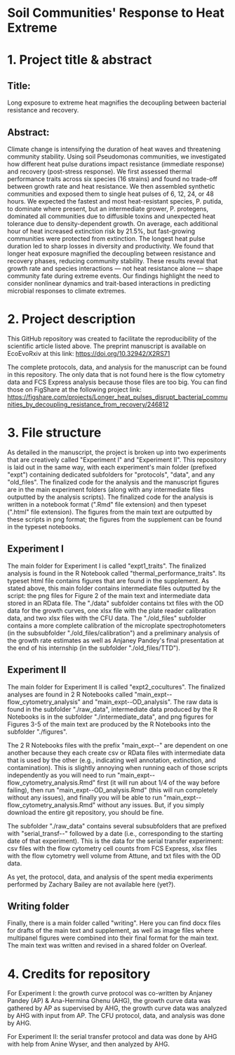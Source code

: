 # Soil Communities' Response to Heat Extreme

# 1. Project title & abstract

## Title:

Long exposure to extreme heat magnifies the decoupling between bacterial resistance and recovery.

## Abstract:

Climate change is intensifying the duration of heat waves and threatening community stability. Using soil Pseudomonas communities, we investigated how different heat pulse durations impact resistance (immediate response) and recovery (post-stress response). We first assessed thermal performance traits across six species (16 strains) and found no trade-off between growth rate and heat resistance. We then assembled synthetic communities and exposed them to single heat pulses of 6, 12, 24, or 48 hours. We expected the fastest and most heat-resistant species, P. putida, to dominate where present, but an intermediate grower, P. protegens, dominated all communities due to diffusible toxins and unexpected heat tolerance due to density-dependent growth. On average, each additional hour of heat increased extinction risk by 21.5%, but fast-growing communities were protected from extinction. The longest heat pulse duration led to sharp losses in diversity and productivity. We found that longer heat exposure magnified the decoupling between resistance and recovery phases, reducing community stability. These results reveal that growth rate and species interactions — not heat resistance alone — shape community fate during extreme events. Our findings highlight the need to consider nonlinear dynamics and trait-based interactions in predicting microbial responses to climate extremes.

# 2. Project description

This GitHub repository was created to facilitate the reproducibility of the scientific article listed above. The preprint manuscript is available on EcoEvoRxiv at this link: https://doi.org/10.32942/X2RS71

The complete protocols, data, and analysis for the manuscript can be found in this repository. The only data that is not found here is the flow cytometry data and FCS Express analysis because those files are too big. You can find those on FigShare at the following project link: https://figshare.com/projects/Longer_heat_pulses_disrupt_bacterial_communities_by_decoupling_resistance_from_recovery/246812


# 3. File structure

As detailed in the manuscript, the project is broken up into two experiments that are creatively called "Experiment I" and "Experiment II". This repository is laid out in the same way, with each experiment's main folder (prefixed "expt") containing dedicated subfolders for "protocols", "data", and any "old_files". The finalized code for the analysis and the manuscript figures are in the main experiment folders (along with any intermediate files outputted by the analysis scripts). The finalized code for the analysis is written in a notebook format (".Rmd" file extension) and then typeset (".html" file extension). The figures from the main text are outputted by these scripts in png format; the figures from the supplement can be found in the typeset notebooks.

## Experiment I

The main folder for Experiment I is called "expt1_traits". The finalized analysis is found in the R Notebook called "thermal_performance_traits". Its typeset html file contains figures that are found in the supplement. As stated above, this main folder contains intermediate files outputted by the script: the png files for Figure 2 of the main text and intermediate data stored in an RData file. The "./data" subfolder contains txt files with the OD data for the growth curves, one xlsx file with the plate reader calibration data, and two xlsx files with the CFU data. The "./old_files" subfolder contains a more complete calibration of the microplate spectrophotometers (in the subsubfolder "./old_files/calibration") and a preliminary analysis of the growth rate estimates as well as Anjaney Pandey's final presentation at the end of his internship (in the subfolder "./old_files/TTD").

## Experiment II

The main folder for Experiment II is called "expt2_cocultures". The finalized analyses are found in 2 R Notebooks called "main_expt--flow_cytometry_analysis" and "main_expt--OD_analysis". The raw data is found in the subfolder "./raw_data", intermediate data produced by the R Notebooks is in the subfolder "./intermediate_data", and png figures for Figures 3-5 of the main text are produced by the R Notebooks into the subfolder "./figures".

The 2 R Notebooks files with the prefix "main_expt--" are dependent on one another because they each create csv or RData files with intermediate data that is used by the other (e.g., indicating well annotation, extinction, and contamination). This is slightly annoying when running each of those scripts independently as you will need to run "main_expt--flow_cytometry_analysis.Rmd" first (it will run about 1/4 of the way before failing), then run "main_expt--OD_analysis.Rmd" (this will run completely without any issues), and finally you will be able to run "main_expt--flow_cytometry_analysis.Rmd" without any issues. But, if you simply download the entire git repository, you should be fine.

The subfolder "./raw_data" contains several subsubfolders that are prefixed with "serial_transf--" followed by a date (i.e., corresponding to the starting date of that experiment). This is the data for the serial transfer experiment: csv files with the flow cytometry cell counts from FCS Express, xlsx files with the flow cytometry well volume from Attune, and txt files with the OD data.

As yet, the protocol, data, and analysis of the spent media experiments performed by Zachary Bailey are not available here (yet?).

## Writing folder

Finally, there is a main folder called "writing". Here you can find docx files for drafts of the main text and supplement, as well as image files where multipanel figures were combined into their final format for the main text. The main text was written and revised in a shared folder on Overleaf.

# 4. Credits for repository

For Experiment I: the growth curve protocol was co-written by Anjaney Pandey (AP) & Ana-Hermina Ghenu (AHG), the growth curve data was gathered by AP as supervised by AHG, the growth curve data was analyzed by AHG with input from AP. The CFU protocol, data, and analysis was done by AHG.

For Experiment II: the serial transfer protocol and data was done by AHG with help from Anine Wyser, and then analyzed by AHG.
